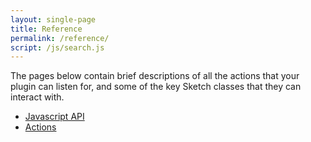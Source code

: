 ```yaml
---
layout: single-page
title: Reference
permalink: /reference/
script: /js/search.js
---
```


The pages below contain brief descriptions of all the actions that your plugin can listen for, and some of the key Sketch classes that they can interact with.

- [Javascript API](/reference/api)
- [Actions](/reference/action)
